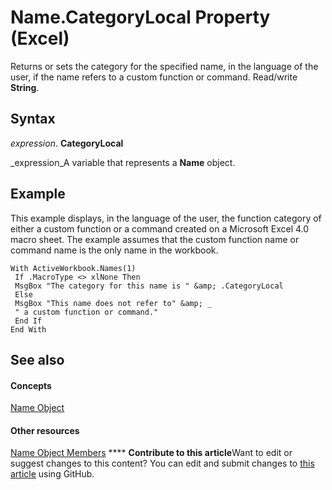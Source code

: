 
# Name.CategoryLocal Property (Excel)

Returns or sets the category for the specified name, in the language of the user, if the name refers to a custom function or command. Read/write  **String**.


## Syntax

 _expression_. **CategoryLocal**

 _expression_A variable that represents a  **Name** object.


## Example

This example displays, in the language of the user, the function category of either a custom function or a command created on a Microsoft Excel 4.0 macro sheet. The example assumes that the custom function name or command name is the only name in the workbook.


```
With ActiveWorkbook.Names(1) 
 If .MacroType <> xlNone Then 
 MsgBox "The category for this name is " &amp; .CategoryLocal 
 Else 
 MsgBox "This name does not refer to" &amp; _ 
 " a custom function or command." 
 End If 
End With
```


## See also


#### Concepts


 [Name Object](cfedb297-ac0d-dff0-99c7-6927cc5f31ed.md)
#### Other resources


 [Name Object Members](7c35e8e8-4f81-7cec-da3e-faf738903726.md)
****   **Contribute to this article**Want to edit or suggest changes to this content? You can edit and submit changes to  [this article](https://github.com/jhershey00/VBA_Excel_Test/OpenXMLCon/articles/5f80e0a4-e12d-a85d-69a1-979652f62ac3.md) using GitHub.

